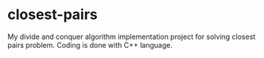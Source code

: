 # closest-pairs
My divide and conquer algorithm implementation project for solving closest pairs problem. Coding is done with C++ language.
